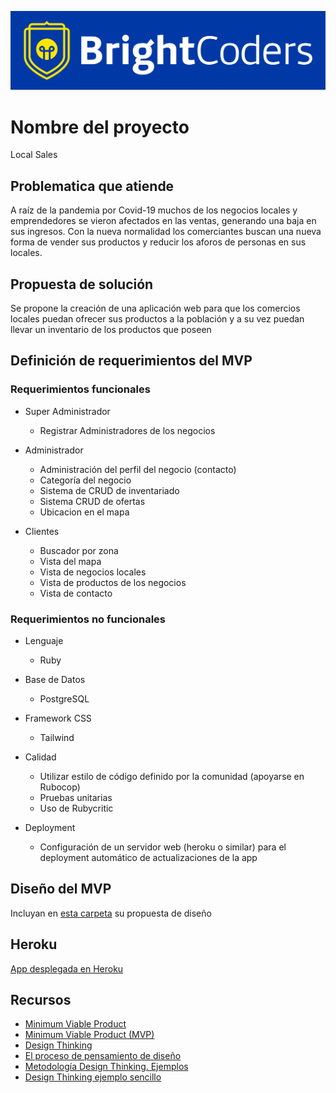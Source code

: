 ![BrightCoders Logo](img/logo-bc.png)

# Nombre del proyecto
Local Sales

## Problematica que atiende
A raíz de la pandemia por Covid-19 muchos de los negocios locales y emprendedores se vieron afectados en las ventas, generando una baja en sus ingresos. 
Con la nueva normalidad los comerciantes buscan una nueva forma de vender sus productos y reducir los aforos de personas en sus locales.

## Propuesta de solución
Se propone la creación de una aplicación web para que los comercios locales puedan ofrecer sus productos a la población y a su vez puedan llevar un inventario de los productos que poseen

## Definición de requerimientos del MVP

### Requerimientos funcionales
- Super Administrador
  - Registrar Administradores de los negocios
    
- Administrador
  - Administración del perfil del negocio (contacto)
  - Categoría del negocio
  - Sistema de  CRUD de inventariado
  - Sistema CRUD de ofertas
  - Ubicacion en el mapa

- Clientes
  - Buscador por zona
  - Vista del mapa
  - Vista de negocios locales
  - Vista de productos de los negocios
  - Vista de contacto

### Requerimientos no funcionales
- Lenguaje
  - Ruby

- Base de Datos
  - PostgreSQL

- Framework CSS
  - Tailwind

- Calidad
  - Utilizar estilo de código definido por la comunidad (apoyarse en Rubocop)
  - Pruebas unitarias
  - Uso de Rubycritic
    
- Deployment
  - Configuración de un servidor web (heroku o similar) para el deployment automático de actualizaciones  de la app

## Diseño del MVP

Incluyan en [esta carpeta](/design) su propuesta de diseño

## Heroku

[App desplegada en Heroku](https://localsales.herokuapp.com/)

## Recursos

- [Minimum Viable Product](https://www.agilealliance.org/glossary/mvp/#q=~(infinite~false~filters~(tags~(~'mvp))~searchTerm~'~sort~false~sortDirection~'asc~page~1))
- [Minimum Viable Product (MVP)](https://www.productplan.com/glossary/minimum-viable-product/)
- [Design Thinking](https://www.interaction-design.org/literature/topics/design-thinking)
- [El proceso de pensamiento de diseño](https://www.youtube.com/watch?v=_r0VX-aU_T8)
- [Metodología Design Thinking. Ejemplos](https://www.youtube.com/watch?v=_ul3wfKss58) 
- [Design Thinking ejemplo sencillo](https://www.youtube.com/watch?v=_H33tA2-j0s)
